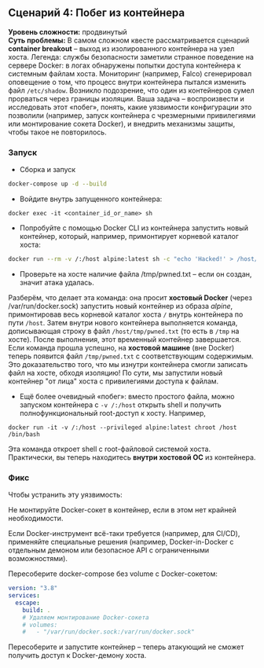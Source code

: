## Сценарий 4: Побег из контейнера  
**Уровень сложности:** продвинутый  
**Суть проблемы:** В самом сложном квесте рассматривается сценарий **container breakout** – выход из изолированного контейнера на узел хоста. Легенда: службы безопасности заметили странное поведение на сервере Docker: в логах обнаружены попытки доступа контейнера к системным файлам хоста. Мониторинг (например, Falco) сгенерировал оповещение о том, что процесс внутри контейнера пытался изменить файл `/etc/shadow`. Возникло подозрение, что один из контейнеров сумел прорваться через границы изоляции. Ваша задача – воспроизвести и исследовать этот «побег», понять, какие уязвимости конфигурации это позволили (например, запуск контейнера с чрезмерными привилегиями или монтирование сокета Docker), и внедрить механизмы защиты, чтобы такое не повторилось.

### Запуск
- Сборка и запуск
```sh
docker-compose up -d --build
```
- Войдите внутрь запущенного контейнера:
```
docker exec -it <container_id_or_name> sh
```

- Попробуйте с помощью Docker CLI из контейнера запустить новый контейнер, который, например, примонтирует корневой каталог хоста:
```sh
docker run --rm -v /:/host alpine:latest sh -c "echo 'Hacked!' > /host/tmp/pwned.txt"
```

- Проверьте на хосте наличие файла /tmp/pwned.txt – если он создан, значит атака удалась.

Разберём, что делает эта команда: она просит **хостовый Docker** (через /var/run/docker.sock) запустить новый контейнер из образа *alpine*, примонтировав весь корневой каталог хоста `/` внутрь контейнера по пути `/host`. Затем внутри нового контейнера выполняется командa, дописывающая строку в файл `/host/tmp/pwned.txt` (то есть в `/tmp` на хосте). После выполнения, этот временный контейнер завершается.  
Если команда прошла успешно, на **хостовой машине** (вне Docker) теперь появится файл `/tmp/pwned.txt` с соответствующим содержимым. Это доказательство того, что мы изнутри контейнера смогли записать файл на хосте, обходя изоляцию! По сути, мы запустили новый контейнер "от лица" хоста с привилегиями доступа к файлам.  
- Ещё более очевидный «побег»: вместо простого файла, можно запуском контейнера с `-v /:/host` открыть shell и получить полнофункциональный root-доступ к хосту. Например,  
 ```shell
 docker run -it -v /:/host --privileged alpine:latest chroot /host /bin/bash
 ```  
 Эта команда откроет shell с root-файловой системой хоста. Практически, вы теперь находитесь **внутри хостовой ОС** из контейнера.

### Фикс

Чтобы устранить эту уязвимость:

Не монтируйте Docker-сокет в контейнер, если в этом нет крайней необходимости.

Если Docker-инструмент всё-таки требуется (например, для CI/CD), применяйте специальные решения (например, Docker-in-Docker с отдельным демоном или безопасное API с ограниченными возможностями).

Пересоберите docker-compose без volume с Docker-сокетом:

```yml
version: "3.8"
services:
  escape:
    build: .
    # Удаляем монтирование Docker-сокета
    # volumes:
    #   - "/var/run/docker.sock:/var/run/docker.sock"
```
Пересоберите и запустите контейнер – теперь атакующий не сможет получить доступ к Docker-демону хоста.
